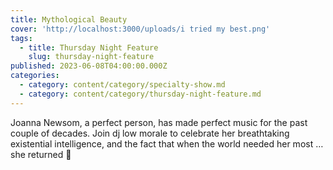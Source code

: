```yaml
---
title: Mythological Beauty
cover: 'http://localhost:3000/uploads/i tried my best.png'
tags:
  - title: Thursday Night Feature
    slug: thursday-night-feature
published: 2023-06-08T04:00:00.000Z
categories:
  - category: content/category/specialty-show.md
  - category: content/category/thursday-night-feature.md
---
```


Joanna Newsom, a perfect person, has made perfect music for the past couple of decades. Join dj low morale to celebrate her breathtaking existential intelligence, and the fact that when the world needed her most … she returned 💙
